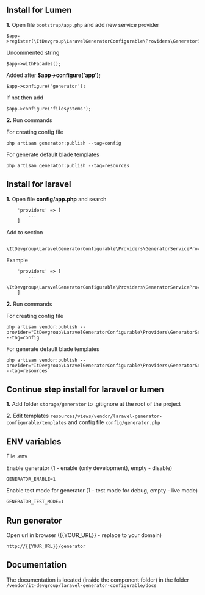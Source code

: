## 
## Install for Lumen

**1.** Open file `bootstrap/app.php` and add new service provider
```
$app->register(\ItDevgroup\LaravelGeneratorConfigurable\Providers\GeneratorServiceProvider::class);
```
Uncommented string
```
$app->withFacades();
```
Added after **$app->configure('app');**
```
$app->configure('generator');
```
If not then add
```
$app->configure('filesystems');
```

**2.** Run commands

For creating config file
```
php artisan generator:publish --tag=config
```
For generate default blade templates
```
php artisan generator:publish --tag=resources
```

## Install for laravel

**1.** Open file **config/app.php** and search
```
    'providers' => [
        ...
    ]
```
Add to section
```
        \ItDevgroup\LaravelGeneratorConfigurable\Providers\GeneratorServiceProvider::class,
```
Example
```
    'providers' => [
        ...
        \ItDevgroup\LaravelGeneratorConfigurable\Providers\GeneratorServiceProvider::class,
    ]
```

**2.** Run commands

For creating config file
```
php artisan vendor:publish --provider="ItDevgroup\LaravelGeneratorConfigurable\Providers\GeneratorServiceProvider" --tag=config
```
For generate default blade templates
```
php artisan vendor:publish --provider="ItDevgroup\LaravelGeneratorConfigurable\Providers\GeneratorServiceProvider" --tag=resources
```

## Continue step install for laravel or lumen

**1.** Add folder `storage/generator` to .gitignore at the root of the project

**2.** Edit templates `resources/views/vendor/laravel-generator-configurable/templates`
and config file `config/generator.php`

## ENV variables

File .env

Enable generator (1 - enable (only development), empty - disable)
```
GENERATOR_ENABLE=1
```
Enable test mode for generator (1 - test mode for debug, empty - live mode)
```
GENERATOR_TEST_MODE=1
```
## Run generator
Open url in browser ({{YOUR_URL}} - replace to your domain)
```
http://{{YOUR_URL}}/generator
```
## Documentation
The documentation is located (inside the component folder) in the folder `/vendor/it-devgroup/laravel-generator-configurable/docs`
